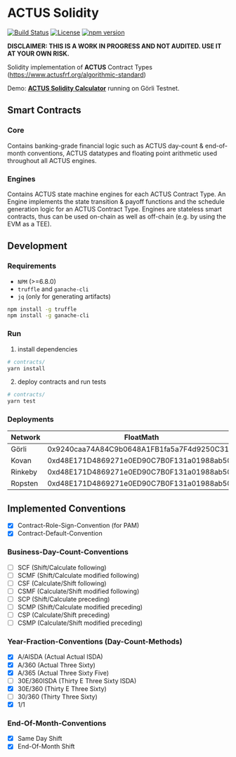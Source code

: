 # **ACTUS** Solidity

[![Build Status](https://travis-ci.org/atpar/actus-solidity.svg?branch=master)](https://travis-ci.org/atpar/actus-solidity)
[![License](https://img.shields.io/badge/License-Apache%202.0-blue.svg)](https://opensource.org/licenses/Apache-2.0)
[![npm version](http://img.shields.io/npm/v/actus-solidity.svg?style=flat)](https://npmjs.org/package/actus-solidity "View this project on npm")

**DISCLAIMER: THIS IS A WORK IN PROGRESS AND NOT AUDITED. USE IT AT YOUR OWN RISK.**

Solidity implementation of **ACTUS** Contract Types (https://www.actusfrf.org/algorithmic-standard)

Demo: [**ACTUS Solidity Calculator**](https://www.atpar.io/actus-solidity-tool/dist/index.html) running on Görli Testnet.

## Smart Contracts

### Core
Contains banking-grade financial logic such as ACTUS day-count & end-of-month conventions, ACTUS datatypes and floating point arithmetic used throughout all ACTUS engines. 

### Engines
Contains ACTUS state machine engines for each ACTUS Contract Type. An Engine implements the state transition & payoff functions and the schedule generation logic for an ACTUS Contract Type. Engines are stateless smart contracts, thus can be used on-chain as well as off-chain (e.g. by using the EVM as a TEE).

## Development

### Requirements
- `NPM` (>=6.8.0)
- `truffle` and `ganache-cli`
- `jq` (only for generating artifacts)
```sh
npm install -g truffle
npm install -g ganache-cli
```

### Run
1. install dependencies
```sh
# contracts/
yarn install
```

2. deploy contracts and run tests
```sh
# contracts/
yarn test
```

### Deployments
| Network  | FloatMath                                  | PAMEngine                                  |
|----------|--------------------------------------------|--------------------------------------------|
| Görli    | 0x9240caa74A84C9b0648A1FB1fa5a7F4d9250C313 | 0x598e2Ea93b68F8a0B5fDb259E81ee59f10f7ac4A |
| Kovan    | 0xd48E171D4869271e0ED90C7B0F131a01988ab50e | 0xF3cff5a88aFf021976bb1Fa421Ed2f5d4C299E32 |
| Rinkeby  | 0xd48E171D4869271e0ED90C7B0F131a01988ab50e | 0xF3cff5a88aFf021976bb1Fa421Ed2f5d4C299E32 | 
| Ropsten  | 0xd48E171D4869271e0ED90C7B0F131a01988ab50e | 0xF3cff5a88aFf021976bb1Fa421Ed2f5d4C299E32 |

## Implemented Conventions
- [x] Contract-Role-Sign-Convention (for PAM)
- [x] Contract-Default-Convention

### Business-Day-Count-Conventions
- [ ] SCF (Shift/Calculate following)
- [ ] SCMF (Shift/Calculate modified following)
- [ ] CSF (Calculate/Shift following)
- [ ] CSMF (Calculate/Shift modified following)
- [ ] SCP (Shift/Calculate preceding)
- [ ] SCMP (Shift/Calculate modified preceding)
- [ ] CSP (Calculate/Shift preceding)
- [ ] CSMP (Calculate/Shift modified preceding)

### Year-Fraction-Conventions (Day-Count-Methods)
- [x] A/AISDA (Actual Actual ISDA)
- [x] A/360 (Actual Three Sixty)
- [x] A/365 (Actual Three Sixty Five)
- [ ] 30E/360ISDA (Thirty E Three Sixty ISDA)
- [x] 30E/360 (Thirty E Three Sixty)
- [ ] 30/360 (Thirty Three Sixty)
- [x] 1/1

### End-Of-Month-Conventions
- [x] Same Day Shift
- [x] End-Of-Month Shift
